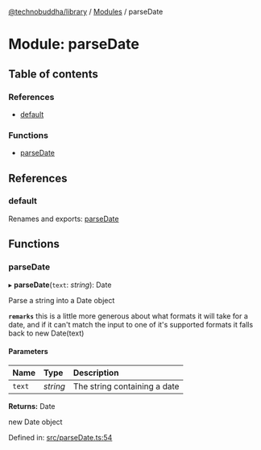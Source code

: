[@technobuddha/library](../../README.md) / [Modules](../Modules.md) / parseDate

# Module: parseDate

## Table of contents

### References

- [default](parsedate.md#default)

### Functions

- [parseDate](parsedate.md#parsedate)

## References

### default

Renames and exports: [parseDate](parsedate.md#parsedate)

## Functions

### parseDate

▸ **parseDate**(`text`: *string*): Date

Parse a string into a Date object

**`remarks`** this is a little more generous about what formats it will take for a date, and if it can't match the input to one of it's supported formats it falls
back to new Date(text)

#### Parameters

| Name | Type | Description |
| :------ | :------ | :------ |
| `text` | *string* | The string containing a date |

**Returns:** Date

new Date object

Defined in: [src/parseDate.ts:54](https://github.com/technobuddha/hill.software/blob/65b5e5d/packages/library/src/parseDate.ts#L54)
